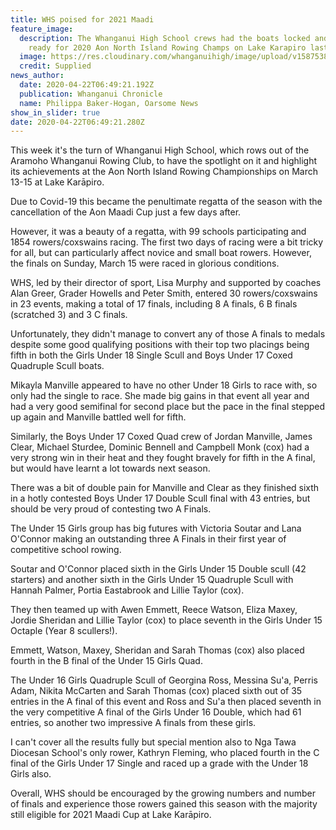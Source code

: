 ```yaml
---
title: WHS poised for 2021 Maadi
feature_image:
  description: The Whanganui High School crews had the boats locked and loaded
    ready for 2020 Aon North Island Rowing Champs on Lake Karapiro last month.
  image: https://res.cloudinary.com/whanganuihigh/image/upload/v1587538467/News/Rowing_Maadi_story.Chron_22.4.20.jpg
  credit: Supplied
news_author:
  date: 2020-04-22T06:49:21.192Z
  publication: Whanganui Chronicle
  name: Philippa Baker-Hogan, Oarsome News
show_in_slider: true
date: 2020-04-22T06:49:21.280Z
---
```

This week it's the turn of Whanganui High School, which rows out of the Aramoho Whanganui Rowing Club, to have the spotlight on it and highlight its achievements at the Aon North Island Rowing Championships on March 13-15 at Lake Karāpiro.

Due to Covid-19 this became the penultimate regatta of the season with the cancellation of the Aon Maadi Cup just a few days after.

However, it was a beauty of a regatta, with 99 schools participating and 1854 rowers/coxswains racing. The first two days of racing were a bit tricky for all, but can particularly affect novice and small boat rowers. However, the finals on Sunday, March 15 were raced in glorious conditions.

WHS, led by their director of sport, Lisa Murphy and supported by coaches Alan Greer, Grader Howells and Peter Smith, entered 30 rowers/coxswains in 23 events, making a total of 17 finals, including 8 A finals, 6 B finals (scratched 3) and 3 C finals.

Unfortunately, they didn't manage to convert any of those A finals to medals despite some good qualifying positions with their top two placings being fifth in both the Girls Under 18 Single Scull and Boys Under 17 Coxed Quadruple Scull boats.

Mikayla Manville appeared to have no other Under 18 Girls to race with, so only had the single to race. She made big gains in that event all year and had a very good semifinal for second place but the pace in the final stepped up again and Manville battled well for fifth.

Similarly, the Boys Under 17 Coxed Quad crew of Jordan Manville, James Clear, Michael Sturdee, Dominic Bennell and Campbell Monk (cox) had a very strong win in their heat and they fought bravely for fifth in the A final, but would have learnt a lot towards next season.

There was a bit of double pain for Manville and Clear as they finished sixth in a hotly contested Boys Under 17 Double Scull final with 43 entries, but should be very proud of contesting two A Finals.

The Under 15 Girls group has big futures with Victoria Soutar and Lana O'Connor making an outstanding three A Finals in their first year of competitive school rowing.

Soutar and O'Connor placed sixth in the Girls Under 15 Double scull (42 starters) and another sixth in the Girls Under 15 Quadruple Scull with Hannah Palmer, Portia Eastabrook and Lillie Taylor (cox).

They then teamed up with Awen Emmett, Reece Watson, Eliza Maxey, Jordie Sheridan and Lillie Taylor (cox) to place seventh in the Girls Under 15 Octaple (Year 8 scullers!).

Emmett, Watson, Maxey, Sheridan and Sarah Thomas (cox) also placed fourth in the B final of the Under 15 Girls Quad.

The Under 16 Girls Quadruple Scull of Georgina Ross, Messina Su'a, Perris Adam, Nikita McCarten and Sarah Thomas (cox) placed sixth out of 35 entries in the A final of this event and Ross and Su'a then placed seventh in the very competitive A final of the Girls Under 16 Double, which had 61 entries, so another two impressive A finals from these girls.

I can't cover all the results fully but special mention also to Nga Tawa Diocesan School's only rower, Kathryn Fleming, who placed fourth in the C final of the Girls Under 17 Single and raced up a grade with the Under 18 Girls also.

Overall, WHS should be encouraged by the growing numbers and number of finals and experience those rowers gained this season with the majority still eligible for 2021 Maadi Cup at Lake Karāpiro.